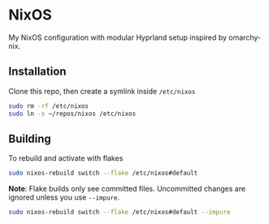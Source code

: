 # NixOS

My NixOS configuration with modular Hyprland setup inspired by omarchy-nix.

## Installation

Clone this repo, then create a symlink inside `/etc/nixos`

```sh
sudo rm -rf /etc/nixos
sudo ln -s ~/repos/nixos /etc/nixos
```

## Building

To rebuild and activate with flakes

```sh
sudo nixos-rebuild switch --flake /etc/nixos#default
```

**Note**: Flake builds only see committed files. Uncommitted changes are ignored unless you use `--impure`.

```sh
sudo nixos-rebuild switch --flake /etc/nixos#default --impure
```

